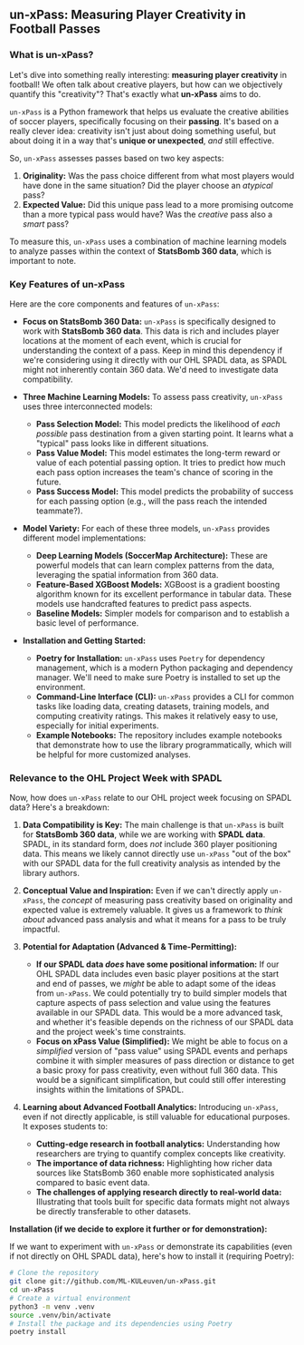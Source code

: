 ## un-xPass: Measuring Player Creativity in Football Passes

### What is un-xPass?

Let's dive into something really interesting: **measuring player creativity** in football! We often talk about creative players, but how can we objectively quantify this "creativity"? That's exactly what **un-xPass** aims to do.

`un-xPass` is a Python framework that helps us evaluate the creative abilities of soccer players, specifically focusing on their **passing**.  It's based on a really clever idea: creativity isn't just about doing something useful, but about doing it in a way that's **unique or unexpected**, *and* still effective.

So, `un-xPass` assesses passes based on two key aspects:

1.  **Originality:**  Was the pass choice different from what most players would have done in the same situation?  Did the player choose an *atypical* pass?
2.  **Expected Value:**  Did this unique pass lead to a more promising outcome than a more typical pass would have? Was the *creative* pass also a *smart* pass?

To measure this, `un-xPass` uses a combination of machine learning models to analyze passes within the context of **StatsBomb 360 data**, which is important to note.

### Key Features of un-xPass

Here are the core components and features of `un-xPass`:

*   **Focus on StatsBomb 360 Data:** `un-xPass` is specifically designed to work with **StatsBomb 360 data**. This data is rich and includes player locations at the moment of each event, which is crucial for understanding the context of a pass.  Keep in mind this dependency if we're considering using it directly with our OHL SPADL data, as SPADL might not inherently contain 360 data. We'd need to investigate data compatibility.

*   **Three Machine Learning Models:**  To assess pass creativity, `un-xPass` uses three interconnected models:
    *   **Pass Selection Model:**  This model predicts the likelihood of *each possible* pass destination from a given starting point. It learns what a "typical" pass looks like in different situations.
    *   **Pass Value Model:** This model estimates the long-term reward or value of each potential passing option. It tries to predict how much each pass option increases the team's chance of scoring in the future.
    *   **Pass Success Model:** This model predicts the probability of success for each passing option (e.g., will the pass reach the intended teammate?).

*   **Model Variety:** For each of these three models, `un-xPass` provides different model implementations:
    *   **Deep Learning Models (SoccerMap Architecture):** These are powerful models that can learn complex patterns from the data, leveraging the spatial information from 360 data.
    *   **Feature-Based XGBoost Models:** XGBoost is a gradient boosting algorithm known for its excellent performance in tabular data. These models use handcrafted features to predict pass aspects.
    *   **Baseline Models:** Simpler models for comparison and to establish a basic level of performance.

*   **Installation and Getting Started:**
    *   **Poetry for Installation:**  `un-xPass` uses `Poetry` for dependency management, which is a modern Python packaging and dependency manager. We'll need to make sure Poetry is installed to set up the environment.
    *   **Command-Line Interface (CLI):** `un-xPass` provides a CLI for common tasks like loading data, creating datasets, training models, and computing creativity ratings. This makes it relatively easy to use, especially for initial experiments.
    *   **Example Notebooks:** The repository includes example notebooks that demonstrate how to use the library programmatically, which will be helpful for more customized analyses.

### Relevance to the OHL Project Week with SPADL

Now, how does `un-xPass` relate to our OHL project week focusing on SPADL data?  Here's a breakdown:

1.  **Data Compatibility is Key:**  The main challenge is that `un-xPass` is built for **StatsBomb 360 data**, while we are working with **SPADL data**.  SPADL, in its standard form, does *not* include 360 player positioning data.  This means we likely cannot directly use `un-xPass` "out of the box" with our SPADL data for the full creativity analysis as intended by the library authors.

2.  **Conceptual Value and Inspiration:** Even if we can't directly apply `un-xPass`, the *concept* of measuring pass creativity based on originality and expected value is extremely valuable.  It gives us a framework to *think about* advanced pass analysis and what it means for a pass to be truly impactful.

3.  **Potential for Adaptation (Advanced & Time-Permitting):**
    *   **If our SPADL data *does* have some positional information:**  If our OHL SPADL data includes even basic player positions at the start and end of passes, we *might* be able to adapt some of the ideas from `un-xPass`. We could potentially try to build simpler models that capture aspects of pass selection and value using the features available in our SPADL data. This would be a more advanced task, and whether it's feasible depends on the richness of our SPADL data and the project week's time constraints.
    *   **Focus on xPass Value (Simplified):** We might be able to focus on a *simplified* version of "pass value" using SPADL events and perhaps combine it with simpler measures of pass direction or distance to get a basic proxy for pass creativity, even without full 360 data. This would be a significant simplification, but could still offer interesting insights within the limitations of SPADL.

4.  **Learning about Advanced Football Analytics:**  Introducing `un-xPass`, even if not directly applicable, is still valuable for educational purposes.  It exposes students to:
    *   **Cutting-edge research in football analytics:**  Understanding how researchers are trying to quantify complex concepts like creativity.
    *   **The importance of data richness:** Highlighting how richer data sources like StatsBomb 360 enable more sophisticated analysis compared to basic event data.
    *   **The challenges of applying research directly to real-world data:**  Illustrating that tools built for specific data formats might not always be directly transferable to other datasets.

**Installation (if we decide to explore it further or for demonstration):**

If we want to experiment with `un-xPass` or demonstrate its capabilities (even if not directly on OHL SPADL data), here's how to install it (requiring Poetry):

```bash
# Clone the repository
git clone git://github.com/ML-KULeuven/un-xPass.git
cd un-xPass
# Create a virtual environment
python3 -m venv .venv
source .venv/bin/activate
# Install the package and its dependencies using Poetry
poetry install